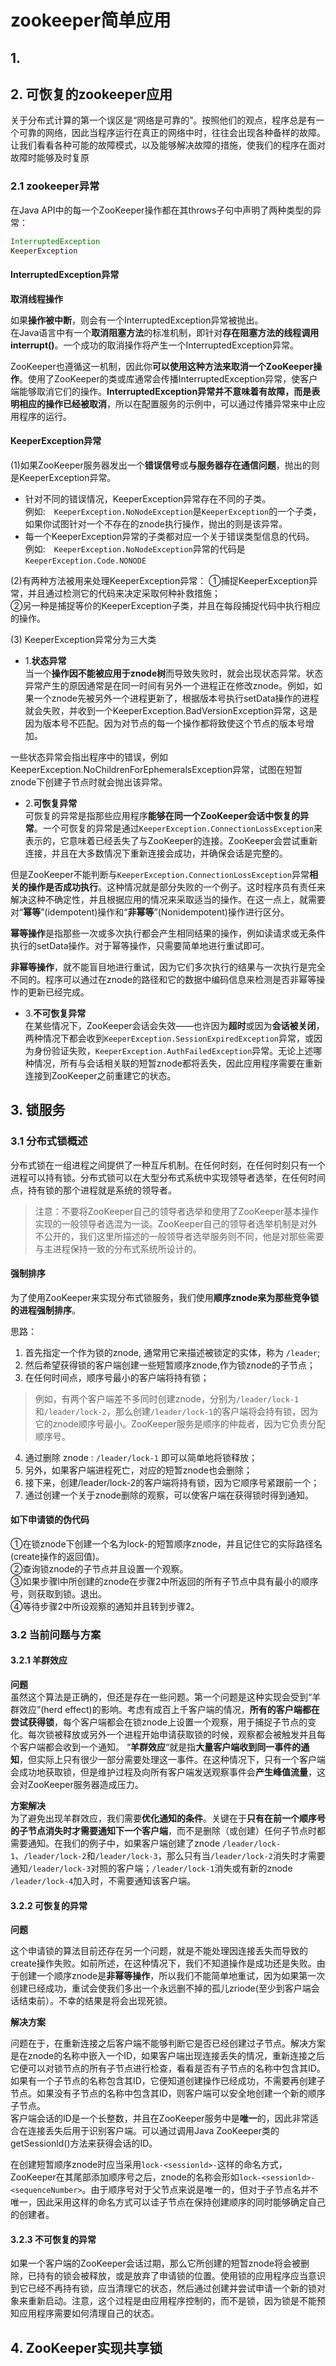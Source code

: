 
# zookeeper简单应用     

## 1.

## 2. 可恢复的zookeeper应用     
关于分布式计算的第一个误区是“网络是可靠的”。按照他们的观点，程序总是有一个可靠的网络，因此当程序运行在真正的网络中时，往往会出现各种备样的故障。让我们看看各种可能的故障模式，以及能够解决故障的措施，使我们的程序在面对故障时能够及时复原      

### 2.1 zookeeper异常       
在Java API中的每一个ZooKeeper操作都在其throws子句中声明了两种类型的异常：
```java
InterruptedException
KeeperException
```

#### InterruptedException异常   
**取消线程操作**            

如果**操作被中断**，则会有一个InterruptedException异常被抛出。          
在Java语言中有一个**取消阻塞方法**的标准机制，即针对**存在阻塞方法的线程调用interrupt()**。一个成功的取消操作将产生一个InterruptedException异常。       

ZooKeeper也遵循这一机制，因此你**可以使用这种方法来取消一个ZooKeeper操作**。使用了ZooKeeper的类或库通常会传播InterruptedException异常，使客户端能够取消它们的操作。**InterruptedException异常并不意味着有故障，而是表明相应的操作已经被取消**，所以在配置服务的示例中，可以通过传播异常来中止应用程序的运行。       

#### KeeperException异常  
(1)如果ZooKeeper服务器发出一个**错误信号**或**与服务器存在通信问题**，抛出的则是KeeperException异常。   
-  针对不同的错误情况，KeeperException异常存在不同的子类。      
例如:　`KeeperException.NoNodeException`是`KeeperException`的一个子类，如果你试图针对一个不存在的znode执行操作，抛出的则是该异常。      
-  每一个KeeperException异常的子类都对应一个关于错误类型信息的代码。
例如:　`KeeperException.NoNodeException`异常的代码是`KeeperException.Code.NONODE`      

(2)有两种方法被用来处理KeeperException异常：
①捕捉KeeperException异常，并且通过检测它的代码来决定采取何种补救措施；      
②另一种是捕捉等价的KeeperException子类，并且在每段捕捉代码中执行相应的操作。        

(3) KeeperException异常分为三大类
- 1.**状态异常**        
当一个**操作因不能被应用于znode树**而导致失败时，就会出现状态异常。状态异常产生的原因通常是在同一时间有另外一个进程正在修改znode。例如，如果一个znode先被另外一个进程更新了，根据版本号执行setData操作的进程就会失败，并收到一个KeeperException.BadVersionException异常，这是因为版本号不匹配。因为对节点的每一个操作都将致使这个节点的版本号增加。         

一些状态异常会指出程序中的错误，例如KeeperException.NoChildrenForEphemeralsException异常，试图在短暂znode下创建子节点时就会抛出该异常。     

- 2.**可恢复异常**          
可恢复的异常是指那些应用程序**能够在同一个ZooKeeper会话中恢复的异常**。一个可恢复的异常是通过`KeeperException.ConnectionLossException`来表示的，它意味着已经丢失了与ZooKeeper的连接。ZooKeeper会尝试重新连接，并且在大多数情况下重新连接会成功，并确保会话是完整的。        

但是ZooKeeper不能判断与`KeeperException.ConnectionLossException`异常**相关的操作是否成功执行**。这种情况就是部分失败的一个例子。这时程序员有责任来解决这种不确定性，并且根据应用的情况来采取适当的操作。在这一点上，就需要对“**幂等**”(idempotent)操作和“**非幂等**”(Nonidempotent)操作进行区分。

**幂等操作**是指那些一次或多次执行都会产生相同结果的操作，例如读请求或无条件执行的setData操作。对于幂等操作，只需要简单地进行重试即可。

**非幂等操作**，就不能盲目地进行重试，因为它们多次执行的结果与一次执行是完全不同的。程序可以通过在znode的路径和它的数据中编码信息来检测是否非幂等操怍的更新已经完成。       

- 3.**不可恢复异常**        
在某些情况下，ZooKeeper会话会失效——也许因为**超时**或因为**会话被关闭**，两种情况下都会收到`KeeperException.SessionExpiredException`异常，或因为身份验证失败，`KeeperException.AuthFailedException`异常。无论上述哪种情况，所有与会话相关联的短暂znode都将丢失，因此应用程序需要在重新连接到ZooKeeper之前重建它的状态。    


## 3. 锁服务        
### 3.1 分布式锁概述        
分布式锁在一组进程之间提供了一种互斥机制。在任何时刻，在任何时刻只有一个进程可以持有锁。分布式锁可以在大型分布式系统中实现领导者选举，在任何时间点，持有锁的那个进程就是系统的领导者。      

>注意：不要将ZooKeeper自己的领导者选举和使用了ZooKeeper基本操作实现的一般领导者选混为一谈。ZooKeeper自己的领导者选举机制是对外不公开的，我们这里所描述的一般领导者选举服务则不同，他是对那些需要与主进程保持一致的分布式系统所设计的。      

#### 强制排序
为了使用ZooKeeper来实现分布式锁服务，我们使用**顺序znode来为那些竞争锁的进程强制排序**。            

思路：      
1. 首先指定一个作为锁的znode, 通常用它来描述被锁定的实体，称为 `/leader`; 
2. 然后希望获得锁的客户端创建一些短暂顺序znode,作为锁znode的子节点；    
3. 在任何时间点，顺序号最小的客户端将持有锁；       
>例如，有两个客户端差不多同时创建znode，分别为`/leader/lock-1`和`/leader/lock-2`，那么创建`/leader/lock-1`的客户端将会持有锁，因为它的znode顺序号最小。ZooKeeper服务是顺序的仲裁者，因为它负责分配顺序号。        
4. 通过删除 znode : `/leader/lock-1` 即可以简单地将锁释放；
5. 另外，如果客户端进程死亡，对应的短暂znode也会删除；  
6. 接下来，创建/leader/lock-2的客户端将持有锁，因为它顺序号紧跟前一个；
7. 通过创建一个关于znode删除的观察，可以使客户端在获得锁时得到通知。

#### 如下申请锁的伪代码     
①在锁znode下创建一个名为lock-的短暂顺序znode，并且记住它的实际路径名(create操作的返回值)。      
②查询锁znode的子节点并且设置一个观察。      
③如果步骤l中所创建的znode在步骤2中所返回的所有子节点中具有最小的顺序号，则获取到锁。退出。      
④等待步骤2中所设观察的通知并且转到步骤2。       

### 3.2 当前问题与方案      
#### 3.2.1 羊群效应     
**问题**            
虽然这个算法是正确的，但还是存在一些问题。第一个问题是这种实现会受到“羊群效应”(herd effect)的影响。考虑有成百上千客户端的情况，**所有的客户端都在尝试获得锁**，每个客户端都会在锁znode上设置一个观察，用于捕捉子节点的变化。每次锁被释放或另外一个进程开始申请获取锁的时候，观察都会被触发并且每个客户端都会收到一个通知。  “**羊群效应**“就是指**大量客户端收到同一事件的通知**，但实际上只有很少一部分需要处理这一事件。在这种情况下，只有一个客户端会成功地获取锁，但是维护过程及向所有客户端发送观察事件会**产生峰值流量**，这会对ZooKeeper服务器造成压力。

**方案解决**            
为了避免出现羊群效应，我们需要**优化通知的条件**。关键在于**只有在前一个顺序号的子节点消失时才需要通知下一个客户端**，而不是删除（或创建）任何子节点时都需要通知。在我们的例子中，如果客户端创建了znode `/leader/lock-1`、`/leader/lock-2`和`/leader/lock-3`，那么只有当`/leader/lock-2`消失时才需要通知`/leader/lock-3`对照的客户端；`/leader/lock-1`消失或有新的znode `/leader/lock-4`加入时，不需要通知该客户端。        


#### 3.2.2 可恢复的异常  
**问题**            

这个申请锁的算法目前还存在另一个问题，就是不能处理因连接丢失而导致的create操作失败。如前所述，在这种情况下，我们不知道操作是成功还是失败。由于创建一个顺序znode是**非幂等操作**，所以我们不能简单地重试，因为如果第一次创建已经成功，重试会使我们多出一个永远删不掉的孤儿zriode(至少到客户端会话结束前）。不幸的结果是将会出现死锁。

**解决方案**        

问题在于，在重新连接之后客户端不能够判断它是否已经创建过子节点。解决方案是在znode的名称中嵌入一个ID，如果客户端出现连接丢失的情况，重新连接之后它便可以对锁节点的所有子节点进行检查，看看是否有子节点的名称中包含其ID。如果有一个子节点的名称包含其ID，它便知道创建操作已经成功，不需要再创建子节点。如果没有子节点的名称中包含其ID，则客户端可以安全地创建一个新的顺序子节点。             
客户端会话的ID是一个长整数，并且在ZooKeeper服务中是**唯一**的，因此非常适合在连接丢失后用于识别客户端。可以通过调用Java ZooKeeper类的getSessionld()方法来获得会话的ID。             

在创建短暂顺序znode时应当采用`lock-<sessionld>-`这样的命名方式，ZooKeeper在其尾部添加顺序号之后，znode的名称会形如`lock-<sessionld>-<sequenceNumber>`。由于顺序号对于父节点来说是唯一的，但对于子节点名并不唯一，因此采用这样的命名方式可以诖子节点在保持创建顺序的同时能够确定自己的创建者。         


#### 3.2.3 不可恢复的异常       
如果一个客户端的ZooKeeper会话过期，那么它所创建的短暂znode将会被删除，已持有的锁会被释放，或是放弃了申请锁的位置。使用锁的应用程序应当意识到它已经不再持有锁，应当清理它的状态，然后通过创建并尝试申请一个新的锁对象来重新启动。注意，这个过程是由应用程序控制的，而不是锁，因为锁是不能预知应用程序需要如何清理自己的状态。        

## 4. ZooKeeper实现共享锁       


